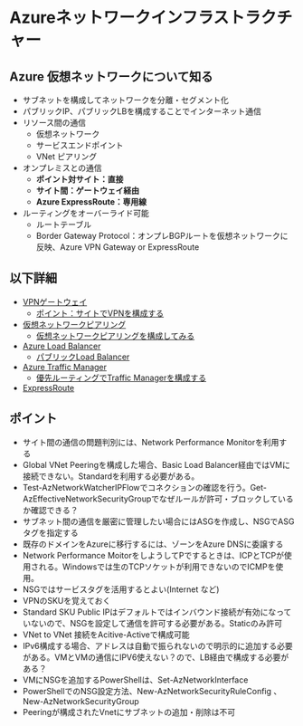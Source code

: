 # Azureネットワークインフラストラクチャー

## Azure 仮想ネットワークについて知る

- サブネットを構成してネットワークを分離・セグメント化
- パブリックIP、パブリックLBを構成することでインターネット通信
- リソース間の通信
  - 仮想ネットワーク
  - サービスエンドポイント
  - VNet ピアリング
- オンプレミスとの通信
  - **ポイント対サイト：直接**
  - **サイト間：ゲートウェイ経由**
  - **Azure ExpressRoute：専用線**
- ルーティングをオーバーライド可能
  - ルートテーブル
  - Border Gateway Protocol：オンプレBGPルートを仮想ネットワークに反映、Azure VPN Gateway or ExpressRoute 

## 以下詳細

- [VPNゲートウェイ](./VPN.md)
  - [ポイント：サイトでVPNを構成する](./tryP2SVPNGateway.md)
- [仮想ネットワークピアリング](./VNetPeering.md)
  - [仮想ネットワークピアリングを構成してみる](./tryVNetPeering.md)
- [Azure Load Balancer](./LoadBalancer.md)
  - [パブリックLoad Balancer](./tryPublicLoadBalancer.md)
- [Azure Traffic Manager](./TrafficManager.md)
  - [優先ルーティングでTraffic Managerを構成する](./tryTrafficManagerPriorityRouting.md)
- [ExpressRoute](./ExpressRoute.md)

## ポイント

- サイト間の通信の問題判別には、Network Performance Monitorを利用する
- Global VNet Peeringを構成した場合、Basic Load Balancer経由ではVMに接続できない。Standardを利用する必要がある。
- Test-AzNetworkWatcherIPFlowでコネクションの確認を行う。Get-AzEffectiveNetworkSecurityGroupでなぜルールが許可・ブロックしているか確認できる？
- サブネット間の通信を厳密に管理したい場合にはASGを作成し、NSGでASGタグを指定する
- 既存のドメインをAzureに移行するには、ゾーンをAzure DNSに委譲する
- Network Performance MoitorをしようしてPでするときは、ICPとTCPが使用される。Windowsでは生のTCPソケットが利用できないのでICMPを使用。
- NSGではサービスタグを活用するとよい(Internet など)
- VPNのSKUを覚えておく
- Standard SKU Public IPはデフォルトではインバウンド接続が有効になっていないので、NSGを設定して通信を許可する必要がある。Staticのみ許可
- VNet to VNet 接続をAcitive-Activeで構成可能
- IPv6構成する場合、アドレスは自動で振られないので明示的に追加する必要がある。VMとVMの通信にIPV6使えない？ので、LB経由で構成する必要がある？
- VMにNSGを追加するPowerShellは、Set-AzNetworkInterface
- PowerShellでのNSG設定方法、New-AzNetworkSecurityRuleConfig 、New-AzNetworkSecurityGroup
- Peeringが構成されたVnetにサブネットの追加・削除は不可
